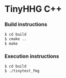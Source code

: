 # TinyHHG C++

### Build instructions

```sh
$ cd build
$ cmake ..
$ make
```

### Execution instructions
```sh
$ cd build
$ ./tinytest_fmg
```
